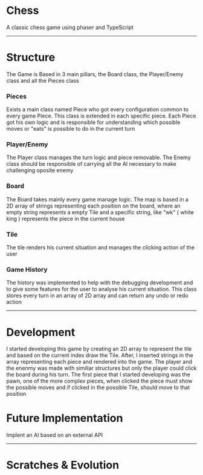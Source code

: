 # Chess
A classic chess game using phaser and TypeScript

<!-- <p align="center">
  <img src='https://github.com/AfonsoCFonseca/DoubleRoad-Game/blob/master/screenshots/logo.png'>
</p> -->


---------------------------------------------------------------
# Structure

The Game is Based in 3 main pillars, the Board class, the Player/Enemy class and all the Pieces class

### Pieces ###
Exists a main class named Piece who got every configuration common to every game Piece. This class is extended in each
specific piece. Each Piece got his own logic and is responsible for understanding which possible moves or "eats" is 
possible to do in the current turn

### Player/Enemy ###
The Player class manages the turn logic and piece removable. The Enemy class should be responsible of carrying all the 
AI necessary to make challenging oposite enemy

### Board ###
The Board takes mainly every game manage logic. The map is based in a 2D array of strings representing each position on 
the board, where an empty string represents a empty Tile and a specific string, like "wk" ( white king ) represents the 
piece in the current house

### Tile ###
The tile renders his current situation and manages the clicking action of the user

### Game History ###
The history was implemented to help with the debugging development and to give some features for the user to analyse his 
current situation. This class stores every turn in an array of 2D array and can return any undo or redo action

---------------------------------------------------------------
# Development
I started developing this game by creating an 2D array to represent the tile and based on the current index draw the Tile.
After, I inserted strings in the array representing each piece and rendered into the game. The player and the enenmy was made
with similiar structures but only the player could click the board during his turn. The first piece that I started developing 
was the pawn, one of the more complex pieces, when clicked the piece must show the possible moves and if clicked in the possible
Tile, should move to that position

# Future Implementation
Implent an AI based on an external API

---------------------------------------------------------------
# Scratches & Evolution

 <!-- <p float="left">
   <img width="186" height="235" src='https://github.com/AfonsoCFonseca/DoubleRoad-Game/blob/master/screenshots/30_05.png' >
   <img width="186" height="235" src='https://github.com/AfonsoCFonseca/DoubleRoad-Game/blob/master/screenshots/30_05_part2.png' >
   <img width="186" height="235" src='https://github.com/AfonsoCFonseca/DoubleRoad-Game/blob/master/screenshots/20_06.png' >
   <img width="146" height="235" src='https://github.com/AfonsoCFonseca/DoubleRoad-Game/blob/master/screenshots/03_07.png' >
 </p> -->
